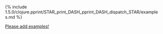 {% include 1.5.0/clojure.pprint/STAR_print_DASH_pprint_DASH_dispatch_STAR/examples.md %}

[Please add examples!](https://github.com/arrdem/grimoire/edit/master/_includes/1.6.0/clojure.pprint/STAR_print_DASH_pprint_DASH_dispatch_STAR/examples.md)
